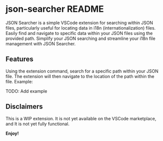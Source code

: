 # json-searcher README

JSON Searcher is a simple VSCode extension for searching within JSON files, particularly useful for locating data in i18n (internationalization) files. Easily find and navigate to specific data within your JSON files using the provided path. Simplify your JSON searching and streamline your i18n file management with JSON Searcher.
## Features

Using the extension command, search for a specific path within your JSON file. The extension will then navigate to the location of the path within the file. Example:

TODO: Add example

## Disclaimers

This is a WIP extension. It is not yet available on the VSCode marketplace, and It is not yet fully functional.

**Enjoy!**
